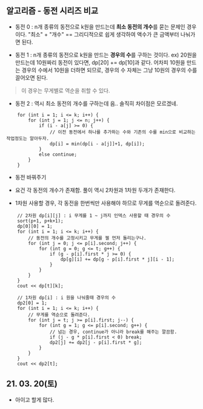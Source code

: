 ## 알고리즘 - 동전 시리즈 비교

 - 동전 0 : n개 종류의 동전으로 k원을 만드는데 **최소 동전의 개수**를 묻는 문제인 경우이다. "최소" + "개수" == 그리디적으로 쉽게 생각하여 액수가 큰 금액부터 나눠가면 된다.

 - 동전 1 : n개 종류의 동전으로 k원을 만드는 **경우의 수**를 구하는 것이다. ex) 20원을 만드는데 10원짜리 동전이 있다면, dp[20] += dp[10]과 같다. 어차피 10원을 만드는 경우의 수에서 10원을 더하면 되므로, 경우의 수 자체는 그냥 10원의 경우의 수를 끌어오면 된다.

  > 이 경우는 무게별로 역순을 취할 수 있다.

 - 동전 2 : 역시 최소 동전의 개수를 구하는데 음.. 솔직히 차이점은 모르겠네.

```
	for (int i = 1; i <= k; i++) {
		for (int j = 1; j <= n; j++) {
			if (i - a[j] >= 0) {
                // 이전 동전에서 하나를 추가하는 수와 기존의 수를 min으로 비교하는 작업정도는 알아두자.
				dp[i] = min(dp[i - a[j]]+1, dp[i]);
			}
			else continue;
		}
	}
```

 - 동전 바꿔주기

  - 요건 각 동전의 개수가 존재함. 풀이 역시 2차원과 1차원 두개가 존재한다.

 - 1차원 사용할 경우, 각 동전을 한번씩만 사용해야 하므로 무게를 역순으로 돌려준다.

```
	// 2차원 dp[i][j] : i 무게를 1 ~ j까지 인덱스 사용할 때 경우의 수
	sort(p+1, p+k+1);
	dp[0][0] = 1;
	for (int i = 1; i <= k; i++) {
        // 동전의 개수를 고정시키고 무게를 젤 먼저 돌리는구나.
		for (int j = 0; j <= p[i].second; j++) {
			for (int g = 0; g <= t; g++) {
				if (g - p[i].first * j >= 0) {
					dp[g][i] += dp[g - p[i].first * j][i - 1];
				}
			}
		}
	}
	cout << dp[t][k];

    // 1차원 dp[i] : i 원을 나눠줄때 경우의 수
	dp2[0] = 1;
	for (int i = 1; i <= k; i++) {
        // 무게를 역순으로 돌려준다.
		for (int j = t; j >= p[i].first; j--) {
			for (int g = 1; g <= p[i].second; g++) {
                // 넘는 경우, continue가 아니라 break를 해주는 깔끔함.
				if (j - g * p[i].first < 0) break;
				dp2[j] += dp2[j - p[i].first * g];
			}
		}
	}
	cout << dp2[t];
```

## 21. 03. 20(토)

 - 아이고 할게 많다.